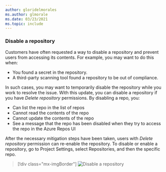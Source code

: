 ```yaml
---
author: gloridelmorales
ms.author: glmorale
ms.date: 03/23/2021
ms.topic: include
---
```


### Disable a repository

Customers have often requested a way to disable a repository and prevent users from accessing its contents. For example, you may want to do this when:

* You found a secret in the repository.
* A third-party scanning tool found a repository to be out of compliance.

In such cases, you may want to temporarily disable the repository while you work to resolve the issue. With this update, you can disable a repository if you have *Delete repository* permissions. By disabling a repo, you:

* Can list the repo in the list of repos
* Cannot read the contents of the repo
* Cannot update the contents of the repo
* See a message that the repo has been disabled when they try to access the repo in the Azure Repos UI

After the necessary mitigation steps have been taken, users with *Delete repository* permission can re-enable the repository. To disable or enable a repository, go to Project Settings, select Repositories, and then the specific repo.

> [!div class="mx-imgBorder"]
> ![Disable a repository](../../media/184-repos-01.png)